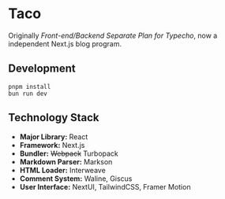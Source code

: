 # Taco

Originally *Front-end/Backend Separate Plan for Typecho*, now a independent Next.js blog program.

## Development

```
pnpm install
bun run dev
```

## Technology Stack

* **Major Library:** React
* **Framework:** Next.js
* **Bundler:** ~~Webpack~~ Turbopack
* **Markdown Parser:** Markson
* **HTML Loader:** Interweave
* **Comment System:** Waline, Giscus
* **User Interface:** NextUI, TailwindCSS, Framer Motion
